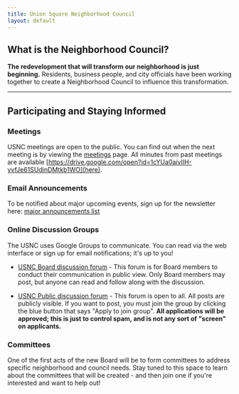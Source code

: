 ```yaml
---
title: Union Square Neighborhood Council
layout: default
---
```

## What is the Neighborhood Council?

**The redevelopment that will transform our neighborhood is just beginning.** Residents, business people, and city officials have been working together to create a Neighborhood Council to influence this transformation.

****
## Participating and Staying Informed

### Meetings

USNC meetings are open to the public. You can find out when the next meeting is by viewing the [meetings](/meetings) page. All minutes from past meetings are available [https://drive.google.com/open?id=1cYUa0aivIIH-yvfJe61SUdinDMtkb1WO](here).

### Email Announcements
To be notified about major upcoming events, sign up for the newsletter here: [major announcements list](http://tinyletter.com/unionsquareneighborhoodcouncil)

### Online Discussion Groups
The USNC uses Google Groups to communicate. You can read via the web interface or sign up for email notifications; it's up to you!

* [USNC Board discussion forum](https://groups.google.com/forum/#!forum/usnc-board) - This forum is for Board members to conduct their communication in public view. Only Board members may post, but anyone can read and follow along with the discussion.

* [USNC Public discussion forum](https://groups.google.com/forum/#!forum/usnc-public) - This forum is open to all. All posts are publicly visible. If you want to post, you must join the group by clicking the blue button that says "Apply to join group". **All applications will be approved; this is just to control spam, and is not any sort of "screen" on applicants.**

### Committees

One of the first acts of the new Board will be to form committees to address specific neighborhood and council needs. Stay tuned to this space to learn about the committees that will be created - and then join one if you're interested and want to help out!
